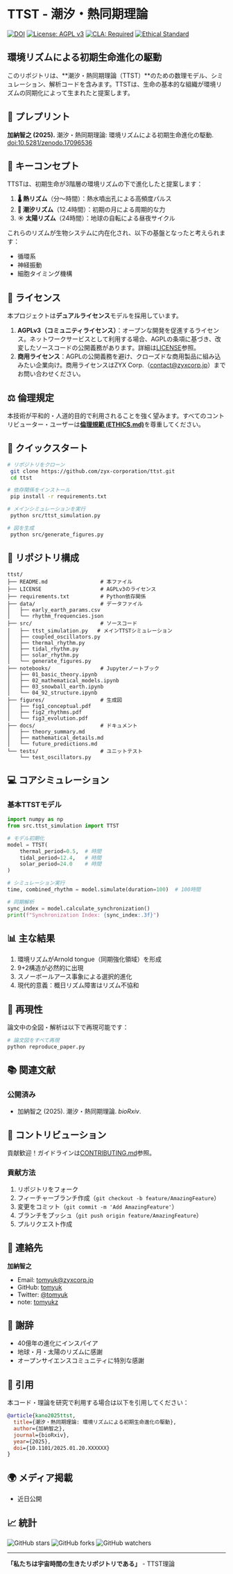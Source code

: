 # TTST - 潮汐・熱同期理論

[![DOI](https://zenodo.org/badge/DOI/10.5281/zenodo.17096536.svg)](https://doi.org/10.5281/zenodo.17096536)
[![License: AGPL v3](https://img.shields.io/badge/License-AGPL%20v3-blue.svg)](https://www.gnu.org/licenses/agpl-3.0)
[![CLA: Required](https://img.shields.io/badge/CLA-Required-brightgreen.svg)](./CONTRIBUTING.md)
[![Ethical Standard](https://img.shields.io/badge/Ethical%20Standard-In%20Place-lightgrey.svg)](./ETHICS.md)

## 環境リズムによる初期生命進化の駆動

このリポジトリは、**潮汐・熱同期理論（TTST）**のための数理モデル、シミュレーション、解析コードを含みます。TTSTは、生命の基本的な組織が環境リズムの同期化によって生まれたと提案します。

## 📄 プレプリント

**加納智之 (2025).** 潮汐・熱同期理論: 環境リズムによる初期生命進化の駆動.
[doi:10.5281/zenodo.17096536](https://zenodo.org/badge/DOI/10.5281/zenodo/10.5281/zenodo.17096536.svg)


## 🌟 キーコンセプト

TTSTは、初期生命が3階層の環境リズムの下で進化したと提案します：

1. **🌡️ 熱リズム**（分〜時間）：熱水噴出孔による高頻度パルス
2. **🌊 潮汐リズム**（12.4時間）：初期の月による周期的な力
3. **☀️ 太陽リズム**（24時間）：地球の自転による昼夜サイクル

これらのリズムが生物システムに内在化され、以下の基盤となったと考えられます：
- 循環系
- 神経振動
- 細胞タイミング機構

## 📜 ライセンス

本プロジェクトは**デュアルライセンス**モデルを採用しています。

1. **AGPLv3（コミュニティライセンス）**：オープンな開発を促進するライセンス。ネットワークサービスとして利用する場合、AGPLの条項に基づき、改変したソースコードの公開義務があります。詳細は[LICENSE](./LICENSE)参照。
2. **商用ライセンス**：AGPLの公開義務を避け、クローズドな商用製品に組み込みたい企業向け。商用ライセンスはZYX Corp.（[contact@zyxcorp.jp](mailto:contact@zyxcorp.jp)）までお問い合わせください。

## ⚖️ 倫理規定

本技術が平和的・人道的目的で利用されることを強く望みます。すべてのコントリビューター・ユーザーは[**倫理規範 (ETHICS.md)**](./ETHICS.md)を尊重してください。

## 🚀 クイックスタート

```bash
# リポジトリをクローン
 git clone https://github.com/zyx-corporation/ttst.git
 cd ttst

# 依存関係をインストール
 pip install -r requirements.txt

# メインシミュレーションを実行
 python src/ttst_simulation.py

# 図を生成
 python src/generate_figures.py
```

## 📂 リポジトリ構成

```
ttst/
├── README.md                 # 本ファイル
├── LICENSE                   # AGPLv3のライセンス
├── requirements.txt          # Python依存関係
├── data/                     # データファイル
│   ├── early_earth_params.csv
│   └── rhythm_frequencies.json
├── src/                      # ソースコード
│   ├── ttst_simulation.py   # メインTTSTシミュレーション
│   ├── coupled_oscillators.py
│   ├── thermal_rhythm.py
│   ├── tidal_rhythm.py
│   ├── solar_rhythm.py
│   └── generate_figures.py
├── notebooks/                # Jupyterノートブック
│   ├── 01_basic_theory.ipynb
│   ├── 02_mathematical_models.ipynb
│   ├── 03_snowball_earth.ipynb
│   └── 04_92_structure.ipynb
├── figures/                  # 生成図
│   ├── fig1_conceptual.pdf
│   ├── fig2_rhythms.pdf
│   └── fig3_evolution.pdf
├── docs/                     # ドキュメント
│   ├── theory_summary.md
│   ├── mathematical_details.md
│   └── future_predictions.md
└── tests/                    # ユニットテスト
    └── test_oscillators.py
```

## 💻 コアシミュレーション

### 基本TTSTモデル

```python
import numpy as np
from src.ttst_simulation import TTST

# モデル初期化
model = TTST(
    thermal_period=0.5,  # 時間
    tidal_period=12.4,   # 時間
    solar_period=24.0    # 時間
)

# シミュレーション実行
time, combined_rhythm = model.simulate(duration=100)  # 100時間

# 同期解析
sync_index = model.calculate_synchronization()
print(f"Synchronization Index: {sync_index:.3f}")
```

## 📊 主な結果

1. 環境リズムがArnold tongue（同期強化領域）を形成
2. 9+2構造が必然的に出現
3. スノーボールアース事象による選択的進化
4. 現代的意義：概日リズム障害はリズム不協和

## 🔬 再現性

論文中の全図・解析は以下で再現可能です：

```bash
# 論文図をすべて再現
python reproduce_paper.py

```

## 📚 関連文献

### 公開済み

- 加納智之 (2025). 潮汐・熱同期理論. *bioRxiv*.

## 🤝 コントリビューション

貢献歓迎！ガイドラインは[CONTRIBUTING.md](CONTRIBUTING.md)参照。

### 貢献方法

1. リポジトリをフォーク
2. フィーチャーブランチ作成（`git checkout -b feature/AmazingFeature`）
3. 変更をコミット（`git commit -m 'Add AmazingFeature'`）
4. ブランチをプッシュ（`git push origin feature/AmazingFeature`）
5. プルリクエスト作成

## 📧 連絡先

**加納智之**

- Email: <tomyuk@zyxcorp.jp>
- GitHub: [tomyuk](https://github.com/tomyuk)
- Twitter: [@tomyuk](https://twitter.com/tomyuk)
- note: [tomyukz](https://note.com/tomyukz)

## 🙏 謝辞

- 40億年の進化にインスパイア
- 地球・月・太陽のリズムに感謝
- オープンサイエンスコミュニティに特別な感謝

## 📖 引用

本コード・理論を研究で利用する場合は以下を引用してください：

```bibtex
@article{kano2025ttst,
  title={潮汐・熱同期理論: 環境リズムによる初期生命進化の駆動},
  author={加納智之},
  journal={bioRxiv},
  year={2025},
  doi={10.1101/2025.01.20.XXXXXX}
}
```

## 🌍 メディア掲載

- 近日公開

## 📈 統計

![GitHub stars](https://img.shields.io/github/stars/zyx-corporation/ttst?style=social)
![GitHub forks](https://img.shields.io/github/forks/zyx-corporation/ttst?style=social)
![GitHub watchers](https://img.shields.io/github/watchers/zyx-corporation/ttst?style=social)

---

**「私たちは宇宙時間の生きたリポジトリである」** - TTST理論
